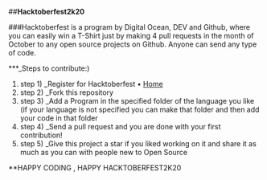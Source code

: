 
##**Hacktoberfest2k20**



###Hacktoberfest is a program by Digital Ocean, DEV and Github, where you can easily win a T-Shirt just by making 4 pull requests in the month of October to any open source projects on Github.
Anyone can send any type of code.


***_Steps to contribute:)

1. step 1) _Register for Hacktoberfest • [Home](https://hacktoberfest.digitalocean.com/)
2. step 2) _Fork this repository
3. step 3) _Add a Program in the specified folder of the language you like (if your language is not specified you can make that folder and then add your code in that folder
4. step 4) _Send a pull request and you are done with your first contribution!
5. step 5) _Give this project a star if you liked working on it and share it as much as you can with people new to Open Source

**HAPPY CODING , HAPPY HACKTOBERFEST2K20
